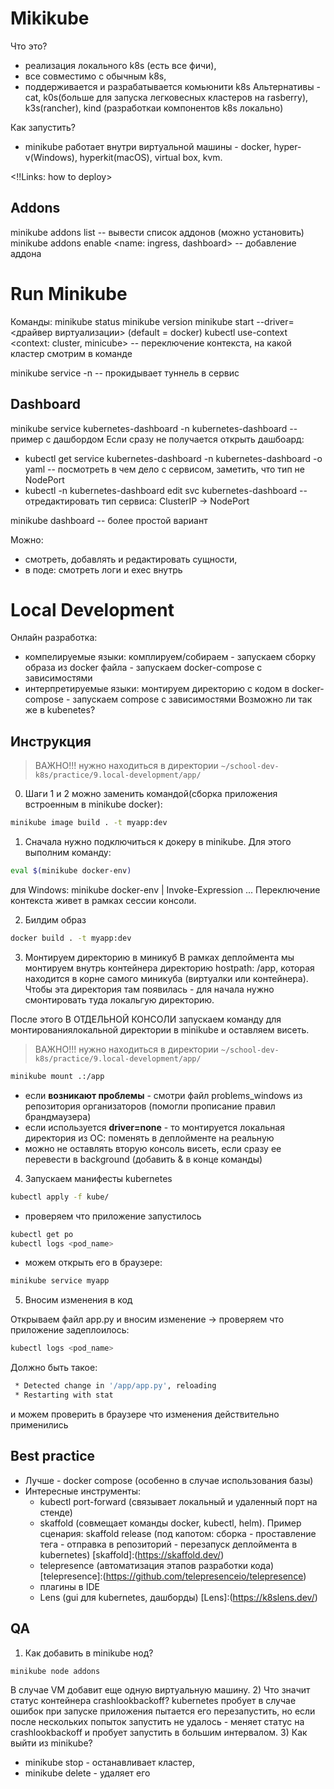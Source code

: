 
# Mikikube

Что это?
- реализация локального k8s (есть все фичи),
- все совместимо с обычным k8s,
- поддерживается и разрабатывается комьюнити k8s
Альтернативы - cat, k0s(больше для запуска легковесных кластеров на rasberry), k3s(rancher), kind (разработкаи компонентов k8s локально)

Как запустить?
- minikube работает внутри виртуальной машины - docker, hyper-v(Windows), hyperkit(macOS), virtual box, kvm. 

<!!Links: how to deploy>

## Addons

minikube addons list    -- вывести список аддонов (можно установить)
minikube addons enable <name: ingress, dashboard>   -- добавление аддона

# Run Minikube

[Установка Minikube]:(https://kubernetes.io/ru/docs/tasks/tools/install-minikube/)
[Настройка kubectl]: (https://kubernetes.io/ru/docs/tasks/tools/install-kubectl/)
[Kubernetes with Minikube]:(https://kubernetes.io/ru/docs/setup/learning-environment/minikube/)

Команды:
minikube status
minikube version
minikube start --driver=<драйвер виртуализации> (default = docker)
kubectl use-context <context: cluster, minicube>      -- переключение контекста, на какой кластер смотрим в команде

minikube service <service> -n <namespace>    -- прокидывает туннель в сервис

## Dashboard

minikube service kubernetes-dashboard -n kubernetes-dashboard  -- пример с дашбордом
Если сразу не получается открыть дашбоард: 	
- kubectl get service kubernetes-dashboard -n kubernetes-dashboard -o yaml   -- посмотреть в чем дело с сервисом, заметить, что тип не NodePort
- kubectl -n kubernetes-dashboard edit svc kubernetes-dashboard  -- отредактировать тип сервиса: ClusterIP -> NodePort

minikube dashboard  -- более простой вариант

Можно:
- смотреть, добавлять и редактировать сущности,
- в поде: смотреть логи и exec внутрь

# Local Development

Онлайн разработка: 
- компелируемые языки: комплируем/собираем - запускаем сборку образа из docker файла - запускаем docker-compose с зависимостями
- интерпретируемые языки: монтируем директорию с кодом в docker-compose - запускаем compose с зависимостями
Возможно ли так же в kubenetes?

## Инструкция

> ВАЖНО!!! нужно находиться в директории `~/school-dev-k8s/practice/9.local-development/app/`

0) Шаги 1 и 2 можно заменить командой(сборка приложения встроенным в minikube docker):
``` bash
minikube image build . -t myapp:dev
```

1) Сначала нужно подключиться к докеру в minikube. Для этого выполним команду:
```bash
eval $(minikube docker-env)
```
для Windows: minikube docker-env | Invoke-Expression ... Переключение контекста живет в рамках сессии консоли. 

2) Билдим образ
```bash
docker build . -t myapp:dev
```
3) Монтируем директорию в миникуб
В рамках деплоймента мы монтируем внутрь контейнера директорию hostpath: /app, которая находится в корне самого миникуба (виртуалки или контейнера). Чтобы эта директория там появилась - для начала нужно смонтировать туда локальгую директорию.  

После этого В ОТДЕЛЬНОЙ КОНСОЛИ запускаем команду для монтированиялокальной директории в minikube и оставляем висеть.
> ВАЖНО!!! нужно находиться в директории `~/school-dev-k8s/practice/9.local-development/app/`
```bash
minikube mount .:/app
```
- eсли __возникают проблемы__ - смотри файл problems_windows из репозитория организаторов (помогли прописание правил брандмаузера)
- eсли используется __driver=none__ - то монтируется локальная директория из ОС: поменять в деплойменте на реальную 
- можно не оставлять вторую консоль висеть, если сразу ее перевести в background (добавить & в конце команды)

4) Запускаем манифесты kubernetes
```bash
kubectl apply -f kube/
```
- проверяем что приложение запустилось
```bash
kubectl get po
kubectl logs <pod_name>
```
- можем открыть его в браузере:
```bash
minikube service myapp
```

5) Вносим изменения в код

Открываем файл app.py и вносим изменение -> проверяем что приложение задеплоилось:
```bash
kubectl logs <pod_name>
```
Должно быть такое:
```bash
 * Detected change in '/app/app.py', reloading
 * Restarting with stat
```
и можем проверить в браузере что изменения действительно применились

## Best practice

* Лучше - docker compose (особенно в случае использования базы)
* Интересные инструменты:
	- kubectl port-forward (связывает локальный и удаленный порт на стенде) 
	- skaffold (совмещает команды docker, kubectl, helm). 
	  Пример сценария: skaffold release (под капотом: сборка - проставление тега - отправка в репозиторий - перезапуск деплоймента в kubernetes)
	  [skaffold]:(https://skaffold.dev/)
	- telepresence (автоматизация этапов разработки кода)  
	  [telepresence]:(https://github.com/telepresenceio/telepresence)
	- плагины в IDE
	- Lens (gui для kubernetes, дашборды)
	  [Lens]:(https://k8slens.dev/)

## QA

1) Как добавить в minikube нод?
```bash
minikube node addons
```	  
В случае VM добавит еще одную виртуальную машину.
2) Что значит статус контейнера crashlookbackoff?
kubernetes пробует в случае ошибок при запуске приложения пытается его перезапустить, но если после нескольких попыток запустить не удалось - меняет статус на crashlookbackoff и пробует запустить в большим интервалом. 
3) Как выйти из minikube?
- minikube stop - останавливает кластер,
- minikube delete - удаляет его 


